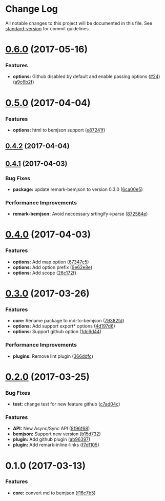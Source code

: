 # Change Log

All notable changes to this project will be documented in this file. See [standard-version](https://github.com/conventional-changelog/standard-version) for commit guidelines.

<a name="0.6.0"></a>
# [0.6.0](https://github.com/birhoff/md-to-bemjson/compare/v0.5.0...v0.6.0) (2017-05-16)


### Features

* **options:** Github disabled by default and enable passing options ([#24](https://github.com/birhoff/md-to-bemjson/issues/24)) ([a9c6b2f](https://github.com/birhoff/md-to-bemjson/commit/a9c6b2f))



<a name="0.5.0"></a>
# [0.5.0](https://github.com/birhoff/md-to-bemjson/compare/v0.4.2...v0.5.0) (2017-04-04)


### Features

* **options:** html to bemjson support ([e87241f](https://github.com/birhoff/md-to-bemjson/commit/e87241f))



<a name="0.4.2"></a>
## [0.4.2](https://github.com/birhoff/md-to-bemjson/compare/v0.4.1...v0.4.2) (2017-04-04)



<a name="0.4.1"></a>
## [0.4.1](https://github.com/birhoff/md-to-bemjson/compare/v0.4.0...v0.4.1) (2017-04-03)


### Bug Fixes

* **package:** update remark-bemjson to version 0.3.0 ([6ca00e5](https://github.com/birhoff/md-to-bemjson/commit/6ca00e5))


### Performance Improvements

* **remark-bemjson:** Avoid neccessary srtingify->parse ([872584e](https://github.com/birhoff/md-to-bemjson/commit/872584e))



<a name="0.4.0"></a>
# [0.4.0](https://github.com/birhoff/md-to-bemjson/compare/v0.3.0...v0.4.0) (2017-04-03)


### Features

* **options:** Add map option ([67347c5](https://github.com/birhoff/md-to-bemjson/commit/67347c5))
* **options:** Add option prefix ([9e62e8e](https://github.com/birhoff/md-to-bemjson/commit/9e62e8e))
* **options:** Add scope ([26c172f](https://github.com/birhoff/md-to-bemjson/commit/26c172f))



<a name="0.3.0"></a>
# [0.3.0](https://github.com/birhoff/md-to-bemjson/compare/v0.2.0...v0.3.0) (2017-03-26)


### Features

* **core:** Rename package to md-to-bemjson ([79382fd](https://github.com/birhoff/md-to-bemjson/commit/79382fd))
* **options:** Add support export* options ([4d197d6](https://github.com/birhoff/md-to-bemjson/commit/4d197d6))
* **options:** Support github option ([1dc6d44](https://github.com/birhoff/md-to-bemjson/commit/1dc6d44))


### Performance Improvements

* **plugins:** Remove lint plugin ([366ddfc](https://github.com/birhoff/md-to-bemjson/commit/366ddfc))



<a name="0.2.0"></a>
# [0.2.0](https://github.com/birhoff/md-to-bemjson/compare/v0.1.0...v0.2.0) (2017-03-25)


### Bug Fixes

* **test:** change test for new feature github ([c7ad04c](https://github.com/birhoff/md-to-bemjson/commit/c7ad04c))


### Features

* **API:** New Async/Sync API ([8f96f68](https://github.com/birhoff/md-to-bemjson/commit/8f96f68))
* **bemjson:** Support new version ([b15d732](https://github.com/birhoff/md-to-bemjson/commit/b15d732))
* **plugin:** Add github plugin ([ab96397](https://github.com/birhoff/md-to-bemjson/commit/ab96397))
* **plugin:** Add remark-inline-links ([f7df105](https://github.com/birhoff/md-to-bemjson/commit/f7df105))



<a name="0.1.0"></a>
# 0.1.0 (2017-03-13)


### Features

* **core:** convert md to bemjson ([f16c7b5](https://github.com/birhoff/md-to-bemjson/commit/f16c7b5))

